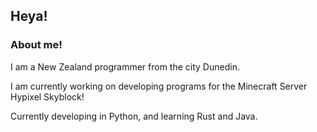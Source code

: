 ## Heya!

### About me!
I am a New Zealand programmer from the city Dunedin.

I am currently working on developing programs for the Minecraft Server Hypixel Skyblock!

Currently developing in Python, and learning Rust and Java.

